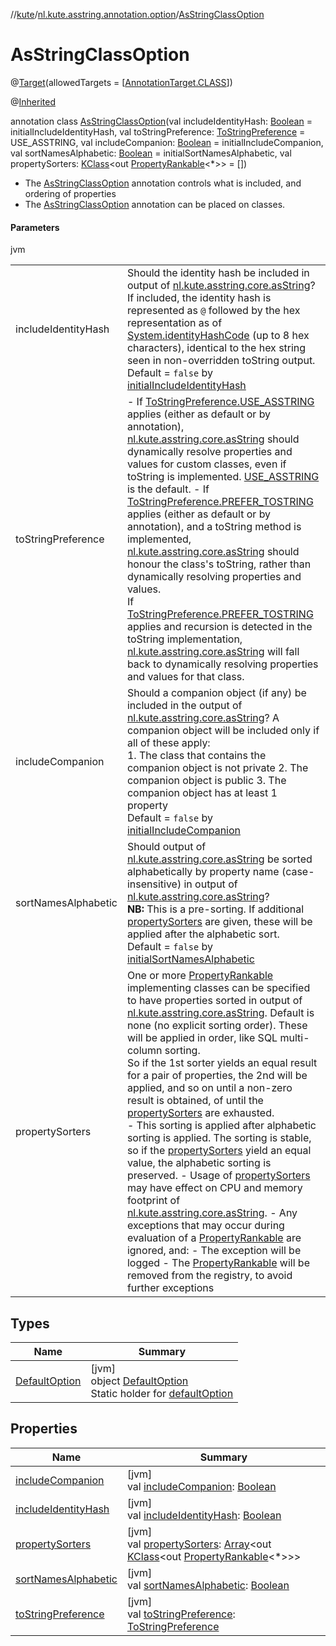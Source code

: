 //[kute](../../../index.md)/[nl.kute.asstring.annotation.option](../index.md)/[AsStringClassOption](index.md)

# AsStringClassOption

@[Target](https://kotlinlang.org/api/latest/jvm/stdlib/kotlin.annotation/-target/index.html)(allowedTargets = [[AnnotationTarget.CLASS](https://kotlinlang.org/api/latest/jvm/stdlib/kotlin.annotation/-annotation-target/-c-l-a-s-s/index.html)])

@[Inherited](https://docs.oracle.com/javase/8/docs/api/java/lang/annotation/Inherited.html)

annotation class [AsStringClassOption](index.md)(val includeIdentityHash: [Boolean](https://kotlinlang.org/api/latest/jvm/stdlib/kotlin/-boolean/index.html) = initialIncludeIdentityHash, val toStringPreference: [ToStringPreference](../-to-string-preference/index.md) = USE_ASSTRING, val includeCompanion: [Boolean](https://kotlinlang.org/api/latest/jvm/stdlib/kotlin/-boolean/index.html) = initialIncludeCompanion, val sortNamesAlphabetic: [Boolean](https://kotlinlang.org/api/latest/jvm/stdlib/kotlin/-boolean/index.html) = initialSortNamesAlphabetic, val propertySorters: [KClass](https://kotlinlang.org/api/latest/jvm/stdlib/kotlin.reflect/-k-class/index.html)&lt;out [PropertyRankable](../../nl.kute.asstring.property.ranking/-property-rankable/index.md)&lt;*&gt;&gt; = [])

- 
   The [AsStringClassOption](index.md) annotation controls what is included, and ordering of properties
- 
   The [AsStringClassOption](index.md) annotation can be placed on classes.

#### Parameters

jvm

| | |
|---|---|
| includeIdentityHash | Should the identity hash be included in output of [nl.kute.asstring.core.asString](../../nl.kute.asstring.core/as-string.md)? If included, the identity hash is represented as `@` followed by the hex representation as of [System.identityHashCode](https://docs.oracle.com/javase/8/docs/api/java/lang/System.html#identityHashCode-kotlin.Any-) (up to 8 hex characters), identical to the hex string seen in non-overridden toString output.<br>Default = `false` by [initialIncludeIdentityHash](../../nl.kute.asstring.core.defaults/initial-include-identity-hash.md) |
| toStringPreference | -     If [ToStringPreference.USE_ASSTRING](../-to-string-preference/-u-s-e_-a-s-s-t-r-i-n-g/index.md) applies (either as default or by annotation), [nl.kute.asstring.core.asString](../../nl.kute.asstring.core/as-string.md) should dynamically resolve properties and values for custom classes, even if toString is implemented. [USE_ASSTRING](../-to-string-preference/-u-s-e_-a-s-s-t-r-i-n-g/index.md) is the default. -     If [ToStringPreference.PREFER_TOSTRING](../-to-string-preference/-p-r-e-f-e-r_-t-o-s-t-r-i-n-g/index.md) applies (either as default or by annotation), and a toString method is implemented, [nl.kute.asstring.core.asString](../../nl.kute.asstring.core/as-string.md) should honour the class's toString, rather than dynamically resolving properties and values.<br>If [ToStringPreference.PREFER_TOSTRING](../-to-string-preference/-p-r-e-f-e-r_-t-o-s-t-r-i-n-g/index.md) applies and recursion is detected in the toString implementation, [nl.kute.asstring.core.asString](../../nl.kute.asstring.core/as-string.md) will fall back to dynamically resolving properties and values for that class. |
| includeCompanion | Should a companion object (if any) be included in the output of [nl.kute.asstring.core.asString](../../nl.kute.asstring.core/as-string.md)? A companion object will be included only if all of these apply:<br>1.     The class that contains the companion object is not private 2.     The companion object is public 3.     The companion object has at least 1 property<br>Default = `false` by [initialIncludeCompanion](../../nl.kute.asstring.core.defaults/initial-include-companion.md) |
| sortNamesAlphabetic | Should output of [nl.kute.asstring.core.asString](../../nl.kute.asstring.core/as-string.md) be sorted alphabetically by property name (case-insensitive) in output of [nl.kute.asstring.core.asString](../../nl.kute.asstring.core/as-string.md)?<br>**NB:** This is a pre-sorting. If additional [propertySorters](property-sorters.md) are given, these will be applied after the alphabetic sort.<br>Default = `false` by [initialSortNamesAlphabetic](../../nl.kute.asstring.core.defaults/initial-sort-names-alphabetic.md) |
| propertySorters | One or more [PropertyRankable](../../nl.kute.asstring.property.ranking/-property-rankable/index.md) implementing classes can be specified to have properties sorted in output of [nl.kute.asstring.core.asString](../../nl.kute.asstring.core/as-string.md). Default is none (no explicit sorting order). These will be applied in order, like SQL multi-column sorting.<br>So if the 1st sorter yields an equal result for a pair of properties, the 2nd will be applied, and so on until a non-zero result is obtained, of until the [propertySorters](property-sorters.md) are exhausted.<br>-     This sorting is applied after alphabetic sorting is applied. The sorting is stable, so if the [propertySorters](property-sorters.md) yield an equal value, the alphabetic sorting is preserved. -     Usage of [propertySorters](property-sorters.md) may have effect on CPU and memory footprint of [nl.kute.asstring.core.asString](../../nl.kute.asstring.core/as-string.md). -     Any exceptions that may occur during evaluation of a [PropertyRankable](../../nl.kute.asstring.property.ranking/-property-rankable/index.md) are ignored, and: -     The exception will be logged -     The [PropertyRankable](../../nl.kute.asstring.property.ranking/-property-rankable/index.md) will be removed from the registry, to avoid further exceptions |

## Types

| Name | Summary |
|---|---|
| [DefaultOption](-default-option/index.md) | [jvm]<br>object [DefaultOption](-default-option/index.md)<br>Static holder for [defaultOption](-default-option/default-option.md) |

## Properties

| Name | Summary |
|---|---|
| [includeCompanion](include-companion.md) | [jvm]<br>val [includeCompanion](include-companion.md): [Boolean](https://kotlinlang.org/api/latest/jvm/stdlib/kotlin/-boolean/index.html) |
| [includeIdentityHash](include-identity-hash.md) | [jvm]<br>val [includeIdentityHash](include-identity-hash.md): [Boolean](https://kotlinlang.org/api/latest/jvm/stdlib/kotlin/-boolean/index.html) |
| [propertySorters](property-sorters.md) | [jvm]<br>val [propertySorters](property-sorters.md): [Array](https://kotlinlang.org/api/latest/jvm/stdlib/kotlin/-array/index.html)&lt;out [KClass](https://kotlinlang.org/api/latest/jvm/stdlib/kotlin.reflect/-k-class/index.html)&lt;out [PropertyRankable](../../nl.kute.asstring.property.ranking/-property-rankable/index.md)&lt;*&gt;&gt;&gt; |
| [sortNamesAlphabetic](sort-names-alphabetic.md) | [jvm]<br>val [sortNamesAlphabetic](sort-names-alphabetic.md): [Boolean](https://kotlinlang.org/api/latest/jvm/stdlib/kotlin/-boolean/index.html) |
| [toStringPreference](to-string-preference.md) | [jvm]<br>val [toStringPreference](to-string-preference.md): [ToStringPreference](../-to-string-preference/index.md) |
